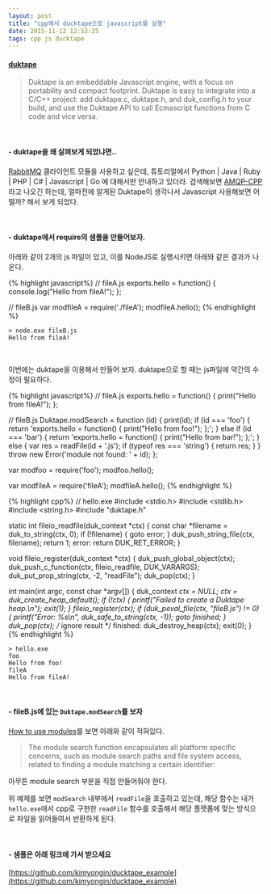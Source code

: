 ```yaml
---
layout: post
title: "cpp에서 ducktape으로 javascript를 실행"
date: 2015-11-12 12:53:25
tags: cpp js ducktape
---
```


#### [duktape](http://duktape.org/index.html)
> Duktape is an embeddable Javascript engine, with a focus on portability and compact footprint. 
> Duktape is easy to integrate into a C/C++ project: add duktape.c, duktape.h, and duk_config.h to your build, and use the Duktape API to call Ecmascript functions from C code and vice versa.

<br>

#### - duktape을 왜 살펴보게 되었냐면..
[RabbitMQ](https://www.rabbitmq.com/getstarted.html) 클라이언트 모듈을 사용하고 싶은데, 튜토리얼에서 Python | Java | Ruby | PHP | C# | Javascript | Go 에 대해서만 안내하고 있더라.
검색해보면 [AMQP-CPP](https://github.com/CopernicaMarketingSoftware/AMQP-CPP)라고 나오긴 하는데, 얼마전에 알게된 Duktape이 생각나서 Javascript 사용해보면 어떨까? 해서 보게 되었다.

<br>

#### - duktape에서 require의 샘플을 만들어보자.

아래와 같이 2개의 js 파일이 있고, 이를 NodeJS로 실행시키면 아래와 같은 결과가 나온다.
 
{% highlight javascript%}
// fileA.js
exports.hello = function() { console.log("Hello from fileA!"); };

// fileB.js
var modfileA = require('./fileA');
modfileA.hello();
{% endhighlight %}

    > node.exe fileB.js
    Hello from fileA!

<br>
	
이번에는 duktape을 이용해서 만들어 보자. duktape으로 할 때는 js파일에 약간의 수정이 필요하다.

{% highlight javascript%}
// fileA.js
exports.hello = function() { print("Hello from fileA!"); };

// fileB.js
Duktape.modSearch = function (id) {
	print(id);
    if (id === 'foo') {
        return 'exports.hello = function() { print("Hello from foo!"); };';
    } else if (id === 'bar') {
        return 'exports.hello = function() { print("Hello from bar!"); };';
    } else {
		var res = readFile(id + '.js');
		if (typeof res === 'string') {
			return res;
		}
	}
    throw new Error('module not found: ' + id);
};

var modfoo = require('foo');
modfoo.hello();

var modfileA = require('fileA');
modfileA.hello();
{% endhighlight %}

{% highlight cpp%}
// hello.exe
#include <stdio.h>
#include <stdlib.h>
#include <string.h>
#include "duktape.h"

static int fileio_readfile(duk_context *ctx) {
	const char *filename = duk_to_string(ctx, 0);
	if (!filename) {
		goto error;
	}
	duk_push_string_file(ctx, filename);
	return 1;
error:
	return DUK_RET_ERROR;
}

void fileio_register(duk_context *ctx) {
	duk_push_global_object(ctx);
	duk_push_c_function(ctx, fileio_readfile, DUK_VARARGS);
	duk_put_prop_string(ctx, -2, "readFile");
	duk_pop(ctx);
}

int main(int argc, const char *argv[]) {
	duk_context *ctx = NULL;
	ctx = duk_create_heap_default();
	if (!ctx) {
		printf("Failed to create a Duktape heap.\n");
		exit(1);
	}
	fileio_register(ctx);
	if (duk_peval_file(ctx, "fileB.js") != 0) {
		printf("Error: %s\n", duk_safe_to_string(ctx, -1));
		goto finished;
	}
	duk_pop(ctx);  /* ignore result */
finished:
	duk_destroy_heap(ctx);
	exit(0);
}
{% endhighlight %}

    > hello.exe
	foo
	Hello from foo!
	fileA
	Hello from fileA!
	
<br>

#### - fileB.js에 있는 `Duktape.modSearch`를 보자

[How to use modules](http://wiki.duktape.org/HowtoModules.html)를 보면 아래와 같이 적혀있다.

> The module search function encapsulates all platform specific concerns, such as module search paths and file system access, related to finding a module matching a certain identifier:

아무튼 module search 부분을 직접 만들어줘야 한다. 

위 예제를 보면 `modSearch` 내부에서 `readFile`을 호출하고 있는데, 해당 함수는 내가 `hello.exe`에서 cpp로 구현한 `readFile` 함수를 호출해서 해당 플랫폼에 맞는 방식으로 파일을 읽어들여서 반환하게 된다.

<br>

#### - 샘플은 아래 링크에 가서 받으세요
 
[https://github.com/kimyongin/ducktape_example](https://github.com/kimyongin/ducktape_example)